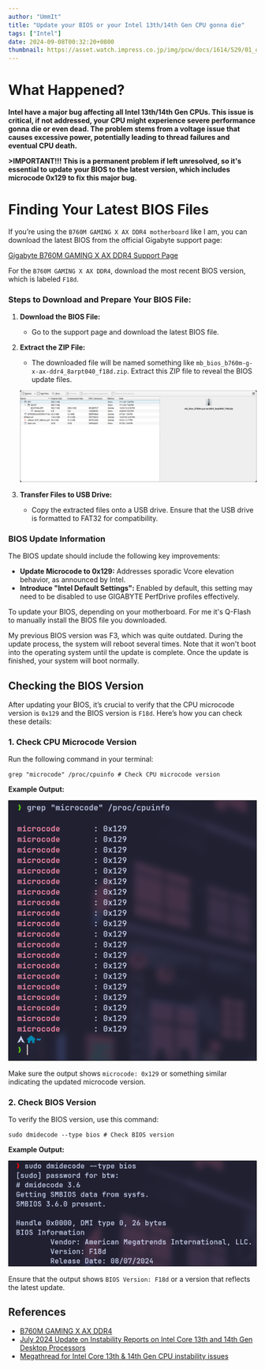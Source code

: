 ```yaml
---
author: "UmmIt"
title: "Update your BIOS or your Intel 13th/14th Gen CPU gonna die"
tags: ["Intel"]
date: 2024-09-08T00:32:20+0800
thumbnail: https://asset.watch.impress.co.jp/img/pcw/docs/1614/529/01_o.jpg
---
```


# What Happened?

**Intel have a major bug affecting all Intel 13th/14th Gen CPUs. This issue is critical, if not addressed, your CPU might experience severe performance gonna die or even dead. The problem stems from a voltage issue that causes excessive power, potentially leading to thread failures and eventual CPU death.** 

**>IMPORTANT!!! This is a permanent problem if left unresolved, so it's essential to update your BIOS to the latest version, which includes microcode 0x129 to fix this major bug.**

# Finding Your Latest BIOS Files

If you’re using the `B760M GAMING X AX DDR4 motherboard` like I am, you can download the latest BIOS from the official Gigabyte support page:

[Gigabyte B760M GAMING X AX DDR4 Support Page](https://www.gigabyte.com/Motherboard/B760M-GAMING-X-AX-DDR4/support#support-childModelsMenu)

For the `B760M GAMING X AX DDR4`, download the most recent BIOS version, which is labeled `F18d`.

### Steps to Download and Prepare Your BIOS File:

1. **Download the BIOS File:**
   - Go to the support page and download the latest BIOS file.

2. **Extract the ZIP File:**
   - The downloaded file will be named something like `mb_bios_b760m-g-x-ax-ddr4_8arpt040_f18d.zip`. Extract this ZIP file to reveal the BIOS update files.

   ![Example of ZIP File Contents](./F18d.png) 

3. **Transfer Files to USB Drive:**
   - Copy the extracted files onto a USB drive. Ensure that the USB drive is formatted to FAT32 for compatibility.

### BIOS Update Information

The BIOS update should include the following key improvements:

- **Update Microcode to 0x129:** Addresses sporadic Vcore elevation behavior, as announced by Intel.
- **Introduce "Intel Default Settings":** Enabled by default, this setting may need to be disabled to use GIGABYTE PerfDrive profiles effectively.

To update your BIOS, depending on your motherboard. For me it's Q-Flash to manually install the BIOS file you downloaded.

My previous BIOS version was F3, which was quite outdated. During the update process, the system will reboot several times. Note that it won't boot into the operating system until the update is complete. Once the update is finished, your system will boot normally.

## Checking the BIOS Version

After updating your BIOS, it’s crucial to verify that the CPU microcode version is `0x129` and the BIOS version is `F18d`. Here’s how you can check these details:

### 1. Check CPU Microcode Version

Run the following command in your terminal:

```shell
grep "microcode" /proc/cpuinfo # Check CPU microcode version
```

**Example Output:**

![Microcode Version Example](./microcode.png)

Make sure the output shows `microcode: 0x129` or something similar indicating the updated microcode version.

### 2. Check BIOS Version

To verify the BIOS version, use this command:

```shell
sudo dmidecode --type bios # Check BIOS version
```

**Example Output:**

![BIOS Version Example](./bios_version.png)

Ensure that the output shows `BIOS Version: F18d` or a version that reflects the latest update.

## References

- [B760M GAMING X AX DDR4](https://www.phoronix.com/review/intel-raptor-lake-0x129)
- [July 2024 Update on Instability Reports on Intel Core 13th and 14th Gen Desktop Processors](https://community.intel.com/t5/Processors/July-2024-Update-on-Instability-Reports-on-Intel-Core-13th-and/m-p/1617113#M74792)
- [Megathread for Intel Core 13th & 14th Gen CPU instability issues](https://www.reddit.com/r/intel/comments/1egthzw/megathread_for_intel_core_13th_14th_gen_cpu/)
